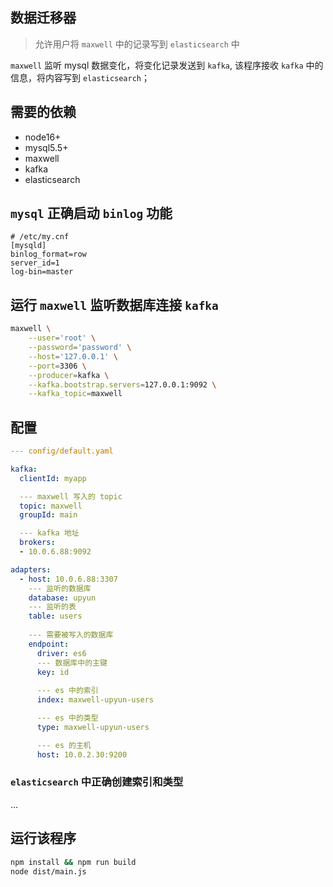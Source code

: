 ## 数据迁移器

> 允许用户将 `maxwell` 中的记录写到 `elasticsearch` 中

`maxwell` 监听 mysql 数据变化，将变化记录发送到 `kafka`, 该程序接收 `kafka` 中的信息，将内容写到 `elasticsearch`；


## 需要的依赖
+ node16+
+ mysql5.5+
+ maxwell
+ kafka
+ elasticsearch


## `mysql` 正确启动 `binlog` 功能

```
# /etc/my.cnf
[mysqld]
binlog_format=row
server_id=1 
log-bin=master
```


## 运行 `maxwell` 监听数据库连接 `kafka`

```bash
maxwell \
    --user='root' \
    --password='password' \
    --host='127.0.0.1' \
    --port=3306 \
    --producer=kafka \
    --kafka.bootstrap.servers=127.0.0.1:9092 \
    --kafka_topic=maxwell
```

## 配置
```yaml
--- config/default.yaml

kafka:
  clientId: myapp

  --- maxwell 写入的 topic
  topic: maxwell
  groupId: main

  --- kafka 地址 
  brokers:
  - 10.0.6.88:9092

adapters:
  - host: 10.0.6.88:3307
    --- 监听的数据库
    database: upyun
    --- 监听的表
    table: users
    
    --- 需要被写入的数据库
    endpoint:
      driver: es6
      --- 数据库中的主键
      key: id
      
      --- es 中的索引
      index: maxwell-upyun-users

      --- es 中的类型
      type: maxwell-upyun-users

      --- es 的主机
      host: 10.0.2.30:9200

```


### `elasticsearch` 中正确创建索引和类型

...


## 运行该程序

```bash
npm install && npm run build
node dist/main.js
```
